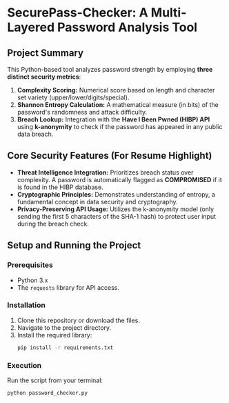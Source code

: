 # SecurePass-Checker: A Multi-Layered Password Analysis Tool

## Project Summary
This Python-based tool analyzes password strength by employing **three distinct security metrics**:
1. **Complexity Scoring:** Numerical score based on length and character set variety (upper/lower/digits/special).
2. **Shannon Entropy Calculation:** A mathematical measure (in bits) of the password's randomness and attack difficulty.
3. **Breach Lookup:** Integration with the **Have I Been Pwned (HIBP) API** using **k-anonymity** to check if the password has appeared in any public data breach.

## Core Security Features (For Resume Highlight)
* **Threat Intelligence Integration:** Prioritizes breach status over complexity. A password is automatically flagged as **COMPROMISED** if it is found in the HIBP database.
* **Cryptographic Principles:** Demonstrates understanding of entropy, a fundamental concept in data security and cryptography.
* **Privacy-Preserving API Usage:** Utilizes the k-anonymity model (only sending the first 5 characters of the SHA-1 hash) to protect user input during the breach check.

## Setup and Running the Project

### Prerequisites
* Python 3.x
* The `requests` library for API access.

### Installation
1.  Clone this repository or download the files.
2.  Navigate to the project directory.
3.  Install the required library:
    ```bash
    pip install -r requirements.txt
    ```

### Execution
Run the script from your terminal:
```bash
python password_checker.py